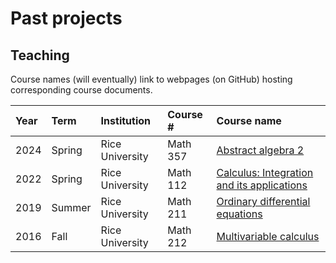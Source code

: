 # Past projects

## Teaching

Course names (will eventually) link to webpages (on GitHub) hosting corresponding course documents.

| Year | Term   | Institution     | Course # | Course name                                                                          |
|:-----|:-------|:----------------|:---------|:-------------------------------------------------------------------------------------|
| 2024 | Spring | Rice University | Math 357 | [Abstract algebra 2](/../teach/courses/math-357/math-357.md)                         |
| 2022 | Spring | Rice University | Math 112 | [Calculus: Integration and its applications](/../teach/courses/math-112/math-112.md) |
| 2019 | Summer | Rice University | Math 211 | [Ordinary differential equations](/../teach/courses/math-211/math-211.md)            |
| 2016 | Fall   | Rice University | Math 212 | [Multivariable calculus](/../teach/courses/math-212/math-212.md)                     |
